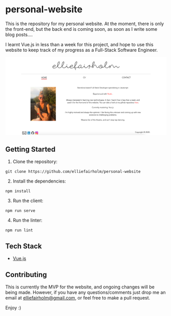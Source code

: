 # personal-website

This is the repository for my personal website. At the moment, there is only the front-end, but the back end is coming soon, as soon as I write some blog posts....

I learnt Vue.js in less than a week for this project, and hope to use this website to keep track of my progress as a Full-Stack Software Engineer.

<p align="center">
    <img src="src/assets/website-example.png" alt="elliefairholm.com homepage"/>
</p>


## Getting Started

1. Clone the repository:
```
git clone https://github.com/elliefairholm/personal-website
```
2. Install the dependencies:
```
npm install
```
3. Run the client:
```
npm run serve
```
4. Run the linter:
```
npm run lint
```

## Tech Stack

- [Vue.js](https://vuejs.org/)


## Contributing

This is currently the MVP for the website, and ongoing changes will be being made. However, if you have any questions/comments just drop me an email at <elliefairholm@gmail.com>, or feel free to make a pull request.

Enjoy :)
